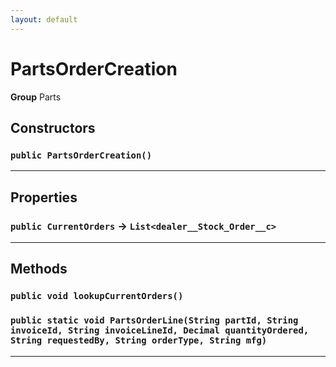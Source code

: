 ```yaml
---
layout: default
---
```

# PartsOrderCreation



**Group** Parts

## Constructors
### `public PartsOrderCreation()`
---
## Properties

### `public CurrentOrders` → `List<dealer__Stock_Order__c>`


---
## Methods
### `public void lookupCurrentOrders()`
### `public static void PartsOrderLine(String partId, String invoiceId, String invoiceLineId, Decimal quantityOrdered, String requestedBy, String orderType, String mfg)`
---
